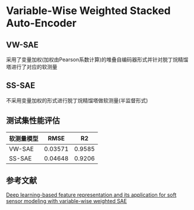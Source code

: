 # Variable-Wise Weighted Stacked Auto-Encoder
## VW-SAE
采用了变量加权(加权由Pearson系数计算)的堆叠自编码器形式并针对脱丁烷精馏塔进行了对应的软测量
## SS-SAE
不采用变量加权的形式进行脱丁烷精馏塔做软测量(半监督形式)

## 测试集性能评估
 软测量模型  | RMSE  | R2
 ----- | ----- | ------  
 VW-SAE  | 0.03571 | 0.9585
 SS-SAE  | 0.04648 | 0.9206  
 
 ## 参考文献
 [Deep learning-based feature representation and its application for soft sensor modeling with variable-wise weighted SAE](https://ieeexplore.ieee.org/abstract/document/8302941)   

